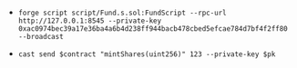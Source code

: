 - `forge script script/Fund.s.sol:FundScript --rpc-url http://127.0.0.1:8545 --private-key 0xac0974bec39a17e36ba4a6b4d238ff944bacb478cbed5efcae784d7bf4f2ff80 --broadcast`

- `cast send $contract "mintShares(uint256)" 123 --private-key $pk`